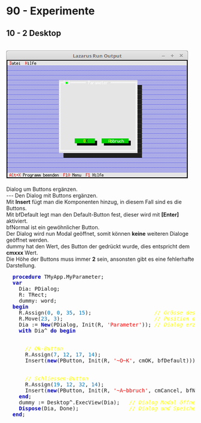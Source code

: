 # 90 - Experimente
## 10 - 2 Desktop
<br>
<img src="image.png" alt="Selfhtml"><br><br>
Dialog um Buttons ergänzen.<br>
---
Den Dialog mit Buttons ergänzen.<br>
Mit <b>Insert</b> fügt man die Komponenten hinzug, in diesem Fall sind es die Buttons.<br>
Mit bfDefault legt man den Default-Button fest, dieser wird mit <b>[Enter]</b> aktiviert.<br>
bfNormal ist ein gewöhnlicher Button.<br>
Der Dialog wird nun Modal geöffnet, somit können <b>keine</b> weiteren Dialoge geöffnet werden.<br>
dummy hat den Wert, des Button der gedrückt wurde, dies entspricht dem <b>cmxxx</b> Wert.<br>
Die Höhe der Buttons muss immer <b>2</b> sein, ansonsten gibt es eine fehlerhafte Darstellung.<br>
<pre><code=pascal>  <b><font color="0000BB">procedure</font></b> TMyApp.MyParameter;
  <b><font color="0000BB">var</font></b>
    Dia: PDialog;
    R: TRect;
    dummy: word;
  <b><font color="0000BB">begin</font></b>
    R.Assign(<font color="#0077BB">0</font>, <font color="#0077BB">0</font>, <font color="#0077BB">35</font>, <font color="#0077BB">15</font>);                    <i><font color="#FFFF00">// Grösse des Dialogs.</font></i>
    R.Move(<font color="#0077BB">23</font>, <font color="#0077BB">3</font>);                             <i><font color="#FFFF00">// Position des Dialogs.</font></i>
    Dia := <b><font color="0000BB">New</font></b>(PDialog, Init(R, <font color="#FF0000">'Parameter'</font>)); <i><font color="#FFFF00">// Dialog erzeugen.</font></i>
    <b><font color="0000BB">with</font></b> Dia^ <b><font color="0000BB">do</font></b> <b><font color="0000BB">begin</font></b>
<br>
      <i><font color="#FFFF00">// Ok-Button</font></i>
      R.Assign(<font color="#0077BB">7</font>, <font color="#0077BB">12</font>, <font color="#0077BB">17</font>, <font color="#0077BB">14</font>);
      Insert(<b><font color="0000BB">new</font></b>(PButton, Init(R, <font color="#FF0000">'~O~K'</font>, cmOK, bfDefault)));
<br>
      <i><font color="#FFFF00">// Schliessen-Button</font></i>
      R.Assign(<font color="#0077BB">19</font>, <font color="#0077BB">12</font>, <font color="#0077BB">32</font>, <font color="#0077BB">14</font>);
      Insert(<b><font color="0000BB">new</font></b>(PButton, Init(R, <font color="#FF0000">'~A~bbruch'</font>, cmCancel, bfNormal)));
    <b><font color="0000BB">end</font></b>;
    dummy := Desktop^.ExecView(Dia);   <i><font color="#FFFF00">// Dialog Modal öffnen.</font></i>
    <b><font color="0000BB">Dispose</font></b>(Dia, Done);                <i><font color="#FFFF00">// Dialog und Speicher frei geben.</font></i>
  <b><font color="0000BB">end</font></b>;</code></pre>
<br>
